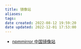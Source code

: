 ```yaml
---
title: 镜像站
aliases: 
tags: 
date created: 2022-08-12 19:59:20
date updated: 2022-12-01 17:53:00
---
```



- [npmmirror 中国镜像站](https://npmmirror.com/)
